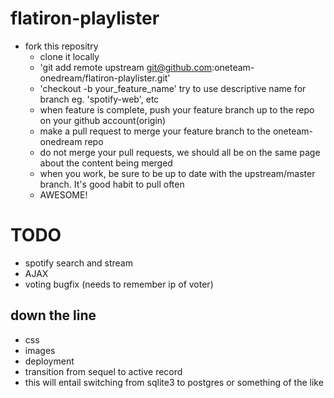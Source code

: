 flatiron-playlister
===================

-  fork this repositry
    -  clone it locally
    -  'git add remote upstream git@github.com:oneteam-onedream/flatiron-playlister.git'
    -  'checkout -b your_feature_name' try to use descriptive name for branch eg. 'spotify-web', etc
    -  when feature is complete, push your feature branch up to the repo on your github account(origin)
    -  make a pull request to merge your feature branch to the oneteam-onedream repo
    -  do not merge your pull requests, we should all be on the same page about the content being merged
    -  when you work, be sure to be up to date with the upstream/master branch. It's good habit to pull often
    -  AWESOME!


TODO
====
- spotify search and stream  
- AJAX  
- voting bugfix (needs to remember ip of voter)  
  

down the line 
------
- css  
- images  
- deployment  
 - transition from sequel to active record  
  - this will entail switching from sqlite3 to postgres or something of the like
